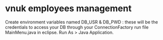 # vnuk employees management
Create environment variables named DB_USR & DB_PWD : these will be the credentials to access your DB through your ConnectionFactory
run file MainMenu.java in eclipse. Run As > Java Application.